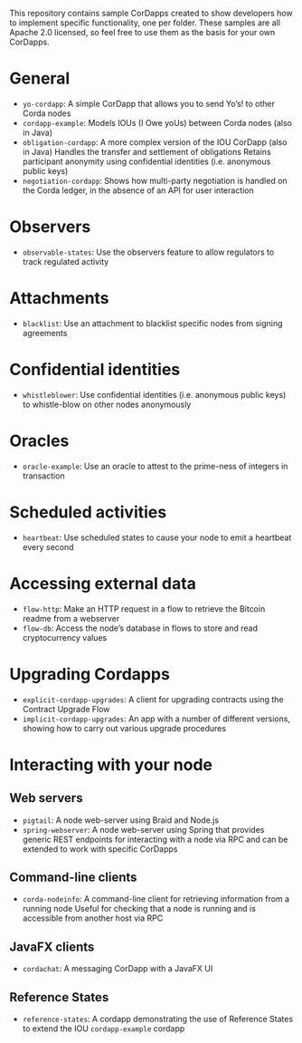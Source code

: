 This repository contains sample CorDapps created to show developers how to implement specific functionality, one per folder. These samples are all Apache 2.0 licensed, so feel free to use them as the basis for your own CorDapps.

# General

* `yo-cordapp`: A simple CorDapp that allows you to send Yo’s! to other Corda nodes
* `cordapp-example`: Models IOUs (I Owe yoUs) between Corda nodes (also in Java)
* `obligation-cordapp`: A more complex version of the IOU CorDapp (also in Java) Handles the transfer and settlement of obligations Retains participant anonymity using confidential identities (i.e. anonymous public keys)
* `negotiation-cordapp`: Shows how multi-party negotiation is handled on the Corda ledger, in the absence of an API for user interaction

# Observers

* `observable-states`: Use the observers feature to allow regulators to track regulated activity

# Attachments

* `blacklist`: Use an attachment to blacklist specific nodes from signing agreements

# Confidential identities

* `whistleblower`: Use confidential identities (i.e. anonymous public keys) to whistle-blow on other nodes anonymously

# Oracles

* `oracle-example`: Use an oracle to attest to the prime-ness of integers in transaction

# Scheduled activities

* `heartbeat`: Use scheduled states to cause your node to emit a heartbeat every second

# Accessing external data

* `flow-http`: Make an HTTP request in a flow to retrieve the Bitcoin readme from a webserver
* `flow-db`: Access the node’s database in flows to store and read cryptocurrency values

# Upgrading Cordapps

* `explicit-cordapp-upgrades`: A client for upgrading contracts using the Contract Upgrade Flow
* `implicit-cordapp-upgrades`: An app with a number of different versions, showing how to carry out various upgrade procedures

# Interacting with your node

## Web servers

* `pigtail`: A node web-server using Braid and Node.js
* `spring-webserver`: A node web-server using Spring that provides generic REST endpoints for interacting with a node via RPC and can be extended to work with specific CorDapps

## Command-line clients

* `corda-nodeinfo`: A command-line client for retrieving information from a running node Useful for checking that a node is running and is accessible from another host via RPC

## JavaFX clients

* `cordachat`: A messaging CorDapp with a JavaFX UI

## Reference States

* `reference-states`: A cordapp demonstrating the use of Reference States to extend the IOU `cordapp-example` cordapp

